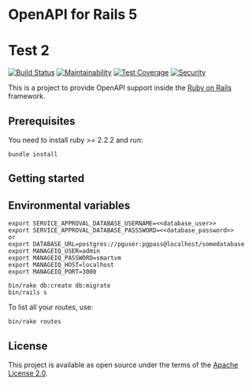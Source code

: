 # OpenAPI for Rails 5
# Test 2

[![Build Status](https://travis-ci.org/ManageIQ/approval-api.svg)](https://travis-ci.org/ManageIQ/approval-api)
[![Maintainability](https://api.codeclimate.com/v1/badges/01ea4517f71f0df102d2/maintainability)](https://codeclimate.com/github/ManageIQ/approval-api/maintainability)
[![Test Coverage](https://api.codeclimate.com/v1/badges/01ea4517f71f0df102d2/test_coverage)](https://codeclimate.com/github/ManageIQ/approval-api/test_coverage)
[![Security](https://hakiri.io/github/ManageIQ/approval-api/master.svg)](https://hakiri.io/github/ManageIQ/approval-api/master)

This is a project to provide OpenAPI support inside the [Ruby on Rails](http://rubyonrails.org/) framework.

## Prerequisites
You need to install ruby >= 2.2.2 and run:

```
bundle install
```

## Getting started

## Environmental variables
```
export SERVICE_APPROVAL_DATABASE_USERNAME=<<database_user>>
export SERVICE_APPROVAL_DATABASE_PASSSWORD=<<database_password>>
or
export DATABASE_URL=postgres://pguser:pgpass@localhost/somedatabase
export MANAGEIQ_USER=admin
export MANAGEIQ_PASSWORD=smartvm
export MANAGEIQ_HOST=localhost
export MANAGEIQ_PORT=3000
```

```
bin/rake db:create db:migrate
bin/rails s
```

To list all your routes, use:

```
bin/rake routes
```

## License

This project is available as open source under the terms of the [Apache License 2.0](http://www.apache.org/licenses/LICENSE-2.0).
